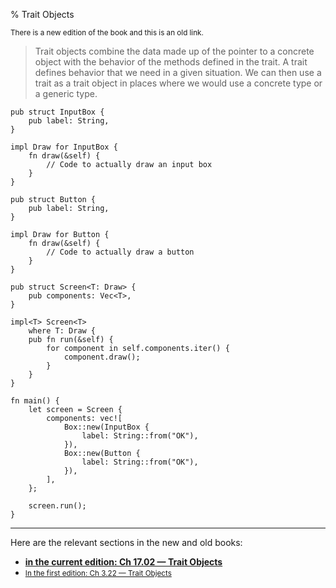 % Trait Objects

<small>There is a new edition of the book and this is an old link.</small>

> Trait objects combine the data made up of the pointer to a concrete object with the behavior of the methods defined in the trait.
> A trait defines behavior that we need in a given situation.
> We can then use a trait as a trait object in places where we would use a concrete type or a generic type.

```rust,ignore
pub struct InputBox {
    pub label: String,
}

impl Draw for InputBox {
    fn draw(&self) {
        // Code to actually draw an input box
    }
}

pub struct Button {
    pub label: String,
}

impl Draw for Button {
    fn draw(&self) {
        // Code to actually draw a button
    }
}

pub struct Screen<T: Draw> {
    pub components: Vec<T>,
}

impl<T> Screen<T>
    where T: Draw {
    pub fn run(&self) {
        for component in self.components.iter() {
            component.draw();
        }
    }
}

fn main() {
    let screen = Screen {
        components: vec![
            Box::new(InputBox {
                label: String::from("OK"),
            }),
            Box::new(Button {
                label: String::from("OK"),
            }),
        ],
    };

    screen.run();
}
```

---

Here are the relevant sections in the new and old books:

* **[in the current edition: Ch 17.02 — Trait Objects][2]**
* <small>[In the first edition: Ch 3.22 — Trait Objects][1]</small>


[1]: https://doc.rust-lang.org/1.30.0/book/first-edition/trait-objects.html
[2]: ch17-02-trait-objects.html
